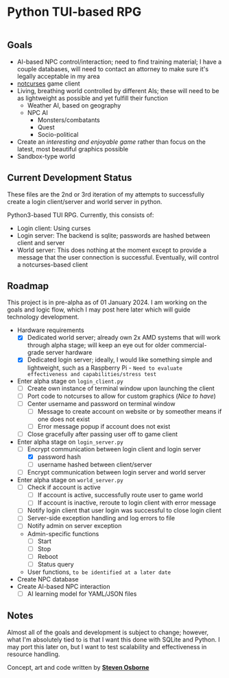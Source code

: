 # Python TUI-based RPG
<p align="left">
  <a aria-label="license" href="https://github.com/primer/css/blob/main/LICENSE">
    <img src="https://img.shields.io/github/license/primer/css.svg" alt="">
  </a>
</p>

Goals
------------------
- AI-based NPC control/interaction; need to find training material; I have a couple databases, will need to contact an attorney to make sure it's legally acceptable in my area
- [notcurses](https://github.com/dankamongmen/notcurses) game client
- Living, breathing world controlled by different AIs; these will need to be as lightweight as possible and yet fulfill their function
  - Weather AI, based on geography
  - NPC AI
    - Monsters/combatants
    - Quest
    - Socio-political
- Create an *interesting and enjoyable game* rather than focus on the latest, most beautiful graphics possible
- Sandbox-type world

Current Development Status
------------------
These files are the 2nd or 3rd iteration of my attempts to successfully create a login client/server and world server in python.

Python3-based TUI RPG. Currently, this consists of:
- Login client: Using curses
- Login server: The backend is sqlite; passwords are hashed between client and server
- World server: This does nothing at the moment except to provide a message that the user connection is successful. Eventually, will control a notcurses-based client

Roadmap
------------------
This project is in pre-alpha as of 01 January 2024. I am working on the goals and logic flow, which I may post here later which will guide technology development.

- Hardware requirements
  - [x] Dedicated world server; already own 2x AMD systems that will work through alpha stage; will keep an eye out for older commercial-grade server hardware
  - [x] Dedicated login server; ideally, I would like something simple and lightweight, such as a Raspberry Pi - `Need to evaluate effectiveness and capabilities/stress test`
- Enter alpha stage on `login_client.py`
  - [ ] Create own instance of terminal window upon launching the client
  - [ ] Port code to notcurses to allow for custom graphics (*Nice to have*)
  - [ ] Center username and password on terminal window
    - [ ] Message to create account on website or by someother means if one does not exist
    - [ ] Error message popup if account does not exist
  - [ ] Close gracefully after passing user off to game client
- Enter alpha stage on `login_server.py`
  - [ ] Encrypt communication between login client and login server
    - [x] password hash
    - [ ] username hashed between client/server
  - [ ] Encrypt communication between login server and world server
- Enter alpha stage on `world_server.py`
  - [ ] Check if account is active
    - [ ] If account is active, successfully route user to game world
    - [ ] If account is inactive, reroute to login client with error message
  - [ ] Notify login client that user login was successful to close login client
  - [ ] Server-side exception handling and log errors to file
  - [ ] Notify admin on server exception
  - Admin-specific functions
    - [ ] Start
    - [ ] Stop
    - [ ] Reboot
    - [ ] Status query
  - User functions, `to be identified at a later date`
- Create NPC database
- Create AI-based NPC interaction
  -  [ ] AI learning model for YAML/JSON files

Notes
------------------
Almost all of the goals and development is subject to change; however, what I'm absolutely tied to is that I want this done with SQLite and Python. I may port this later on, but I want to test scalability and effectiveness in resource handling.

Concept, art and code written by **[Steven Osborne](mailto:fjallravn@runbox.com)**
